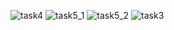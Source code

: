 ![task4](https://github.com/user-attachments/assets/bdb0ea9d-1e33-44f1-8ef3-1013d3e41d00)
![task5_1](https://github.com/user-attachments/assets/413eb63f-87be-46ec-9b9c-04408d5c7ec3)
![task5_2](https://github.com/user-attachments/assets/f3fe76a7-6ab6-410c-9132-35345d73358f)
![task3](https://github.com/user-attachments/assets/345538b0-0788-4d89-9a14-11579aa74ae3)


